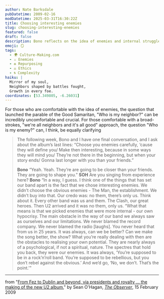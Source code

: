 ```yaml
---
author: Nate Barksdale
pubDatetime: 2009-02-16
modDatetime: 2025-03-31T16:30:22Z
title: Choosing interesting enemies
slug: choosing-interesting-enemies
featured: false
draft: false
description: Bono reflects on the idea of enemies and internal struggles in the context of U2's music and philosophy.
emoji: 🪞
tags:
  - 🌍 Culture-Making.com
  - ⚔️ Enemies
  - ♻️ Repurposing
  - ⚖️ Ethics
  - 🌀 Complexity
haiku: |
  Mirror of my soul,  
  Neighbors shaped by battles fought,  
  Growth in every foe.
coordinates: [53.349805, -6.26031]
---
```


For those who are comfortable with the idea of enemies, the question that launched the parable of the Good Samaritan, "Who is my neighbor?" can be incredibly uncomfortable and crucial. For those comfortable with a broad-strokes, "we're all neighbors and it's all good" approach, the question "Who is my enemy?" can, I think, be equally clarifying

> The following week, Bono and I have one final conversation, and I ask about the album’s last lines: “Choose you enemies carefully, ‘cause they will define you/ Make then interesting, because in some ways they will mind you/ They’re not there in the beginning, but when your story ends/ Gonna last longer with you than your friends.”
>
> **Bono** “Yeah. Yeah. They’re are going to be closer than your friends. They are going to shape you.”
> **SOH** Are you singing from experience here?
> **Bono** “In a way, I guess. I think one of the things that has set our band apart is the fact that we chose interesting enemies. We didn’t choose the obvious enemies - The Man, the establishment. We didn’t buy into that. Our credo was: no them, there’s only us. Think about it. Every other band was us and them. The Clash, our great heroes. Then U2 arrived and it was no them, only us.
> “What that means is that we picked enemies that were more internal - our own hypocrisy. The main obstacle in the way of our band we always saw as ourselves and our limitations. We never blamed the record company. We never blamed the radio [laughs]. You never heard that from us in 25 years. It was always, can we be better? Can we make the song better, the show? What you’re really dealing with then are the obstacles to realising your own potential. They are nearly always of a psychological, if not a spiritual, nature. The spectres that hold you back, they were our enemies. It was always, ‘You’re supposed to be in a rock’n’roll band. You’re supposed to be rebellious, but you don’t rebel against the obvious.’ And we’d go, ‘No, we don’t. That’s the point.’”

---

from "[From Fez to Dublin and beyond, via presidents and royalty ... the making of the new U2 album](http://www.guardian.co.uk/music/2009/feb/15/u2-no-line-on-the-horizon)," by Sean O'Hagan, [_The Observer_](http://www.guardian.co.uk/music/2009/feb/15/u2-no-line-on-the-horizon), 15 February 2009
